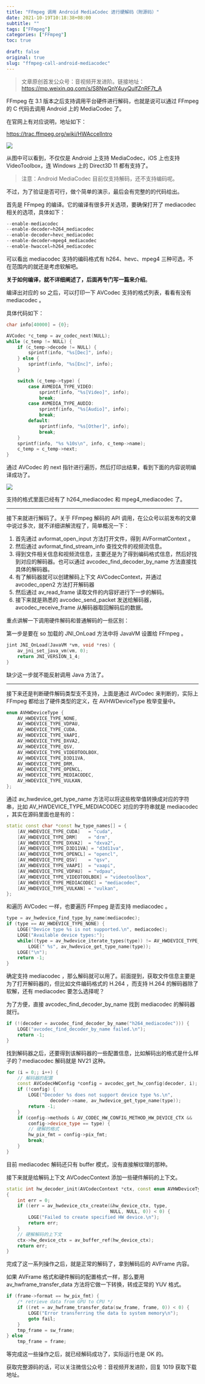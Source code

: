 ```yaml
---
title: "FFmpeg 调用 Android MediaCodec 进行硬解码（附源码）"
date: 2021-10-19T10:18:38+08:00
subtitle: ""
tags: ["FFmpeg"]
categories: ["FFmpeg"]
toc: true
 
draft: false
original: true
slug: "ffmpeg-call-android-mediacodec"
---
```


> 文章原创首发公众号：音视频开发进阶。链接地址：https://mp.weixin.qq.com/s/S8NwQnY4uyQulfZnRF7t_A

FFmpeg 在 3.1 版本之后支持调用平台硬件进行解码，也就是说可以通过 FFmpeg 的 C 代码去调用 Android 上的 MediaCodec 了。

<!--more-->

在官网上有对应说明，地址如下：

https://trac.ffmpeg.org/wiki/HWAccelIntro

![](https://image.glumes.com/blog_image20211019101917.png)

从图中可以看到，不仅仅是 Android 上支持 MediaCodec，iOS 上也支持 VideoToolbox，连 Windows 上的 Direct3D 11 都有支持了。



> 注意：Android MediaCodec 目前仅支持解码，还不支持编码呢。

不过，为了验证是否可行，做个简单的演示，最后会有完整的的代码给出。

首先是 FFmpeg 的编译。它的编译有很多开关选项，要确保打开了 mediacodec 相关的选项，具体如下：

```cpp
--enable-mediacodec
--enable-decoder=h264_mediacodec
--enable-decoder=hevc_mediacodec
--enable-decoder=mpeg4_mediacodec
--enable-hwaccel=h264_mediacodec
```

可以看出 mediacodec 支持的编码格式有 h264、hevc、mpeg4 三种可选，不在范围内的就还是考虑软解吧。

**关于如何编译，就不详细阐述了，后面再专门写一篇来介绍**。

编译出对应的 so 之后，可以打印一下 AVCodec 支持的格式列表，看看有没有 mediacodec 。

具体代码如下：

```cpp
char info[40000] = {0};

AVCodec *c_temp = av_codec_next(NULL);
while (c_temp != NULL) {
    if (c_temp->decode != NULL) {
        sprintf(info, "%s[Dec]", info);
    } else {
        sprintf(info, "%s[Enc]", info);
    }

    switch (c_temp->type) {
        case AVMEDIA_TYPE_VIDEO:
            sprintf(info, "%s[Video]", info);
            break;
        case AVMEDIA_TYPE_AUDIO:
            sprintf(info, "%s[Audio]", info);
            break;
        default:
            sprintf(info, "%s[Other]", info);
            break;
    }
    sprintf(info, "%s %10s\n", info, c_temp->name);
    c_temp = c_temp->next;
}
```

通过 AVCodec 的 next 指针进行遍历，然后打印出结果，看到下面的内容说明编译成功了。

![](https://image.glumes.com/blog_image20211019101935.png)

支持的格式里面已经有了 h264_mediacodec 和 mpeg4_mediacodec 了。

---

接下来就进行解码了。关于 FFmpeg 解码的 API 调用，在公众号以前发布的文章中说过多次，就不详细讲解流程了，简单概况一下：


1. 首先通过 avformat_open_input 方法打开文件，得到 AVFormatContext 。
2. 然后通过 avformat_find_stream_info 查找文件的视频流信息。
3. 得到文件相关信息和视频流信息，主要还是为了得到编码格式信息，然后好找到对应的解码器。也可以通过 avcodec_find_decoder_by_name 方法直接找具体的解码器。
4. 有了解码器就可以创建解码上下文 AVCodecContext，并通过 avcodec_open2 方法打开解码器
5. 然后通过 av_read_frame 读取文件的内容好进行下一步的解码。
6. 接下来就是熟悉的 avcodec_send_packet 发送给解码器，avcodec_receive_frame 从解码器取回解码后的数据。



重点讲解一下调用硬件解码和普通解码的一些区别：


第一步是要在 so 加载的 JNI_OnLoad 方法中将 JavaVM 设置给 FFmpeg 。

```cpp
jint JNI_OnLoad(JavaVM *vm, void *res) {
    av_jni_set_java_vm(vm, 0);
    return JNI_VERSION_1_4;
}
```

缺少这一步就不能反射调用 Java 方法了。

---

接下来还是判断硬件解码类型支不支持，上面是通过 AVCodec 来判断的，实际上 FFmpeg 都给出了硬件类型的定义，在 AVHWDeviceType 枚举变量中。

```cpp
enum AVHWDeviceType {
    AV_HWDEVICE_TYPE_NONE,
    AV_HWDEVICE_TYPE_VDPAU,
    AV_HWDEVICE_TYPE_CUDA,
    AV_HWDEVICE_TYPE_VAAPI,
    AV_HWDEVICE_TYPE_DXVA2,
    AV_HWDEVICE_TYPE_QSV,
    AV_HWDEVICE_TYPE_VIDEOTOOLBOX,
    AV_HWDEVICE_TYPE_D3D11VA,
    AV_HWDEVICE_TYPE_DRM,
    AV_HWDEVICE_TYPE_OPENCL,
    AV_HWDEVICE_TYPE_MEDIACODEC,
    AV_HWDEVICE_TYPE_VULKAN,
};
```

通过 av_hwdevice_get_type_name 方法可以将这些枚举值转换成对应的字符串，比如 AV_HWDEVICE_TYPE_MEDIACODEC 对应的字符串就是 mediacodec ，其实在源码里面也是有的：

```cpp
static const char *const hw_type_names[] = {
    [AV_HWDEVICE_TYPE_CUDA]   = "cuda",
    [AV_HWDEVICE_TYPE_DRM]    = "drm",
    [AV_HWDEVICE_TYPE_DXVA2]  = "dxva2",
    [AV_HWDEVICE_TYPE_D3D11VA] = "d3d11va",
    [AV_HWDEVICE_TYPE_OPENCL] = "opencl",
    [AV_HWDEVICE_TYPE_QSV]    = "qsv",
    [AV_HWDEVICE_TYPE_VAAPI]  = "vaapi",
    [AV_HWDEVICE_TYPE_VDPAU]  = "vdpau",
    [AV_HWDEVICE_TYPE_VIDEOTOOLBOX] = "videotoolbox",
    [AV_HWDEVICE_TYPE_MEDIACODEC] = "mediacodec",
    [AV_HWDEVICE_TYPE_VULKAN] = "vulkan",
};
```

和遍历 AVCodec 一样，也要遍历 FFmpeg 是否支持 mediacodec 。

```cpp
type = av_hwdevice_find_type_by_name(mediacodec);
if (type == AV_HWDEVICE_TYPE_NONE) {
    LOGE("Device type %s is not supported.\n", mediacodec);
    LOGE("Available device types:");
    while((type = av_hwdevice_iterate_types(type)) != AV_HWDEVICE_TYPE_NONE)
        LOGE(" %s", av_hwdevice_get_type_name(type));
    LOGE("\n");
    return -1;
}
```

确定支持 mediacodec ，那么解码就可以用了。前面提到，获取文件信息主要是为了打开解码器的，但比如文件编码格式的 H.264 ，而支持 H.264 的解码器除了软解，还有 mediacodec 要怎么选择呢？ 

为了方便，直接 avcodec_find_decoder_by_name 找到 mediacodec 的解码器就行。

```cpp
if (!(decoder = avcodec_find_decoder_by_name("h264_mediacodec"))) {
    LOGE("avcodec_find_decoder_by_name failed.\n");
    return -1;
}
```

找到解码器之后，还要得到该解码器的一些配置信息，比如解码出的格式是什么样子的？mediacodec 解码就是 NV21 这种。

```cpp
for (i = 0;; i++) {
    // 解码器的配置
    const AVCodecHWConfig *config = avcodec_get_hw_config(decoder, i);
    if (!config) {
        LOGE("Decoder %s does not support device type %s.\n",
                decoder->name, av_hwdevice_get_type_name(type));
        return -1;
    }
    if (config->methods & AV_CODEC_HW_CONFIG_METHOD_HW_DEVICE_CTX &&
        config->device_type == type) {
        // 硬解的格式
        hw_pix_fmt = config->pix_fmt;
        break;
    }
}
```

目前 mediacodec 解码还只有 buffer 模式，没有直接解纹理的那种。

接下来就是给解码上下文 AVCodecContext 添加一些硬件解码的上下文。

```cpp
static int hw_decoder_init(AVCodecContext *ctx, const enum AVHWDeviceType type)
{
    int err = 0;
    if ((err = av_hwdevice_ctx_create(&hw_device_ctx, type,
                                      NULL, NULL, 0)) < 0) {
        LOGE("Failed to create specified HW device.\n");
        return err;
    }
    // 硬解解码的上下文
    ctx->hw_device_ctx = av_buffer_ref(hw_device_ctx);
    return err;
}
```

完成了这一系列操作之后，就是正常的解码了，拿到解码后的 AVFrame 内容。

如果 AVFrame 格式和硬件解码的配置格式一样，那么要用 av_hwframe_transfer_data 方法将它做一下转换，转成正常的 YUV 格式。

```cpp
if (frame->format == hw_pix_fmt) {
    /* retrieve data from GPU to CPU */
    if ((ret = av_hwframe_transfer_data(sw_frame, frame, 0)) < 0) {
        LOGE("Error transferring the data to system memory\n");
        goto fail;
    }
    tmp_frame = sw_frame;
} else
    tmp_frame = frame;
```

等完成这一些操作之后，就已经解码成功了，实际运行也是 OK 的。

获取完整源码的话，可以关注微信公众号：音视频开发进阶，回复 1019 获取下载地址。

